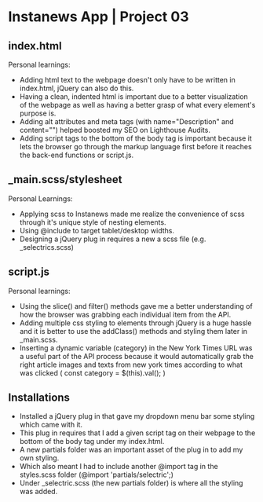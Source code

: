 # Instanews App | Project 03

## index.html 

Personal learnings: 
- Adding html text to the webpage doesn't only have to be written in index.html, jQuery can also do this.
- Having a clean, indented html is important due to a better visualization of the webpage as well as having a better grasp of what every element's purpose is.
- Adding alt attributes and meta tags (with name="Description" and content="") helped boosted my SEO on Lighthouse Audits.
- Adding script tags to the bottom of the body tag is important because it lets the browser go through the markup language first before it reaches the back-end functions or script.js.

## _main.scss/stylesheet

Personal Learnings:
- Applying scss to Instanews made me realize the convenience of scss through it's unique style of nesting elements.
- Using @include to target tablet/desktop widths. 
- Designing a jQuery plug in requires a new a scss file (e.g. _selectrics.scss)

## script.js

Personal learnings: 
- Using the slice() and filter() methods gave me a better understanding of how the browser was grabbing each individual item from the API. 
- Adding multiple css styling to elements through jQuery is a huge hassle and it is better to use the addClass() methods and styling them later in _main.scss.
- Inserting a dynamic variable (category) in the New York Times URL was a useful part of the API process because it would automatically grab the right article images and texts from new york times according to what was clicked ( const category = $(this).val(); )


## Installations 

- Installed a jQuery plug in that gave my dropdown menu bar some styling which came with it.
- This plug in requires that I add a given script tag on their webpage to the bottom of the body tag under my index.html.
- A new partials folder was an important asset of the plug in to add my own styling.
- Which also meant I had to include another @import tag in the styles.scss folder (@import 'partials/selectric';)
- Under _selectric.scss (the new partials folder) is where all the styling was added. 
 

